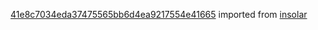 [41e8c7034eda37475565bb6d4ea9217554e41665](https://github.com/insolar/insolar/commit/41e8c7034eda37475565bb6d4ea9217554e41665) imported from [insolar](https://github.com/insolar/insolar)
